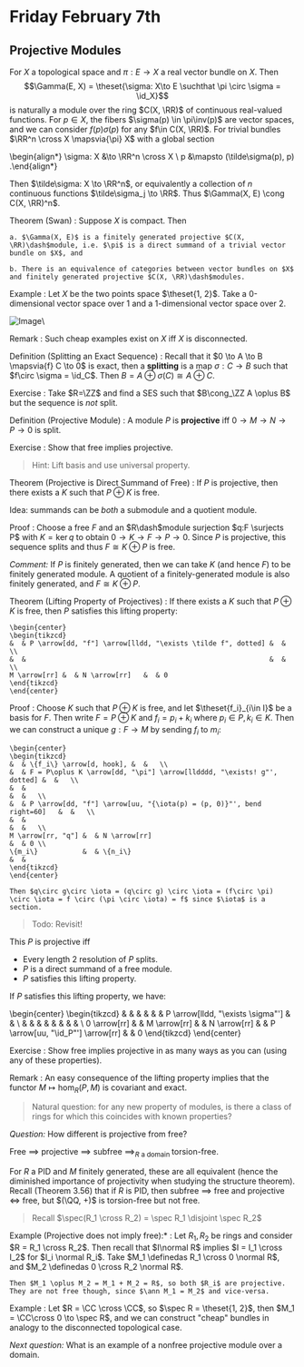 # Friday February 7th

## Projective Modules

For $X$ a topological space and $\pi:E\to X$ a real vector bundle on $X$.
Then $$\Gamma(E, X) = \theset{\sigma: X\to E \suchthat \pi \circ \sigma = \id_X}$$ is naturally a module over the ring $C(X, \RR)$ of continuous real-valued functions.
For $p\in X$, the fibers $\sigma(p) \in \pi\inv(p)$ are vector spaces, and we can consider $f(p)\sigma(p)$ for any $f\in C(X, \RR)$.
For trivial bundles $\RR^n \cross X \mapsvia{\pi} X$ with a global section

\begin{align*}
\sigma: X &\to \RR^n \cross X \\
p &\mapsto (\tilde\sigma(p), p)
.\end{align*}

Then $\tilde\sigma: X \to \RR^n$, or equivalently a collection of $n$ continuous functions $\tilde\sigma_j \to \RR$.
Thus $\Gamma(X, E) \cong C(X, \RR)^n$.

Theorem (Swan)
:   Suppose $X$ is compact. 
    Then

    a. $\Gamma(X, E)$ is a finitely generated projective $C(X, \RR)\dash$module, i.e. $\pi$ is a direct summand of a trivial vector bundle on $X$, and

    b. There is an equivalence of categories between vector bundles on $X$ and finitely generated projective $C(X, \RR)\dash$modules.

Example
: Let $X$ be the two points space $\theset{1, 2}$.
  Take a 0-dimensional vector space over $1$ and a 1-dimensional vector space over $2$.

  ![Image](figures/2020-02-07-11:30.png)\

Remark
: Such cheap examples exist on $X$ iff $X$ is disconnected.

Definition (Splitting an Exact Sequence)
: Recall that it $0 \to A \to B \mapsvia{f} C \to 0$ is exact, then a **splitting** is a map $\sigma: C\to B$ such that $f\circ \sigma = \id_C$.
  Then $B = A \oplus \sigma(C) \cong A \oplus C$.

Exercise
: Take $R=\ZZ$ and find a SES such that $B\cong_\ZZ A \oplus B$ but the sequence is *not* split.

Definition (Projective Module)
: A module $P$ is **projective** iff $0 \to M \to N \to P \to 0$ is split.

Exercise
: Show that free implies projective.

> Hint: Lift basis and use universal property.

Theorem (Projective is Direct Summand of Free)
: If $P$ is projective, then there exists a $K$ such that $P\oplus K$ is free.

Idea: summands can be *both* a submodule and a quotient module.

Proof
: Choose a free $F$ and an $R\dash$module surjection $q:F \surjects P$ with $K = \ker q$ to obtain $0 \to K \to F \to P \to 0$.
  Since $P$ is projective, this sequence splits and thus $F \cong K \oplus P$ is free.

*Comment:*
If $P$ is finitely generated, then we can take $K$ (and hence $F$) to be finitely generated module. 
A quotient of a finitely-generated module is also finitely generated, and $F \cong K \oplus P$.

Theorem (Lifting Property of Projectives)
:   If there exists a $K$ such that $P\oplus K$ is free, then $P$ satisfies this lifting property:

    \begin{center}
    \begin{tikzcd}
    &  & P \arrow[dd, "f"] \arrow[lldd, "\exists \tilde f", dotted] &  &   \\
    &  &                                                            &  &   \\
    M \arrow[rr] &  & N \arrow[rr]   &  & 0
    \end{tikzcd}
    \end{center}

Proof
:   Choose $K$ such that $P \oplus K$ is free, and let $\theset{f_i}_{i\in I}$ be a basis for $F$.
    Then write $F = P \oplus K$ and $f_i = p_i + k_i$ where $p_i \in P, k_i \in K$.
    Then we can construct a unique $g: F\to M$  by sending $f_i$ to $m_i$:

    \begin{center}
    \begin{tikzcd}
    &  & \{f_i\} \arrow[d, hook], &  &   \\
    &  & F = P\oplus K \arrow[dd, "\pi"] \arrow[lldddd, "\exists! g"', dotted] &  &   \\
    &  &                                                                       &  &   \\
    &  & P \arrow[dd, "f"] \arrow[uu, "{\iota(p) = (p, 0)}"', bend right=60]   &  &   \\
    &  &                                                                       &  &   \\
    M \arrow[rr, "q"] &  & N \arrow[rr]                                                          &  & 0 \\
    \{m_i\}           &  & \{n_i\}                                                               &  &  
    \end{tikzcd}
    \end{center}

    Then $q\circ g\circ \iota = (q\circ g) \circ \iota = (f\circ \pi) \circ \iota = f \circ (\pi \circ \iota) = f$ since $\iota$ is a section.

> Todo: Revisit!

This $P$ is projective iff

- Every length 2 resolution of $P$ splits.
- $P$ is a direct summand of a free module.
- $P$ satisfies this lifting property.

If $P$ satisfies this lifting property, we have:

\begin{center}
\begin{tikzcd}
&  &              &  &              &  & P \arrow[lldd, "\exists \sigma"'] &  &   \\
&  &              &  &              &  &                                   &  &   \\
0 \arrow[rr] &  & M \arrow[rr] &  & N \arrow[rr] &  & P \arrow[uu, "\id_P"'] \arrow[rr] &  & 0
\end{tikzcd}
\end{center}

Exercise
: Show free implies projective in as many ways as you can (using any of these properties).

Remark
: An easy consequence of the lifting property implies that the functor $M \mapsto \hom_R(P, M)$ is covariant and exact.

> Natural question: for any new property of modules, is there a class of rings for which this coincides with known properties?

*Question:*
How different is projective from free?

Free $\implies$ projective $\implies$ subfree $\implies_{R \text{ a domain }}$ torsion-free.

For $R$ a PID and $M$ finitely generated, these are all equivalent (hence the diminished importance of projectivity when studying the structure theorem).
Recall (Theorem 3.56) that if $R$ is PID, then subfree $\implies$ free and projective $\iff$ free, but $(\QQ, +)$ is torsion-free but not free.

> Recall $\spec(R_1 \cross R_2) = \spec R_1 \disjoint \spec R_2$

Example (Projective does not imply free):*
:   Let $R_1, R_2$ be rings and consider $R = R_1 \cross R_2$.
    Then recall that $I\normal R$ implies $I = I_1 \cross I_2$ for $I_i \normal R_i$.
    Take $M_1 \definedas R_1 \cross 0 \normal R$, and $M_2 \definedas 0 \cross R_2 \normal R$.

    Then $M_1 \oplus M_2 = M_1 + M_2 = R$, so both $R_i$ are projective.
    They are not free though, since $\ann M_1 = M_2$ and vice-versa.

Example
: Let $R = \CC \cross \CC$, so $\spec R = \theset{1, 2}$, then $M_1 = \CC\cross 0 \to \spec R$, and we can construct "cheap" bundles in analogy to the disconnected topological case.

*Next question:*
What is an example of a nonfree projective module over a domain.
